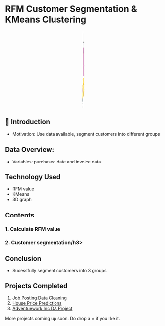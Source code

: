 # RFM Customer Segmentation & KMeans Clustering

<p align="center"><img src="img/rfm-pic.png" height="250" width="5s00"></p>

## 📌 Introduction
- Motivation: Use data available, segment customers into different groups

## Data Overview:
- Variables: purchased date and invoice data

## Technology Used

<ul>
  <li>RFM value</li>
  <li>KMeans</li>
  <li>3D graph</li>
</ul>

## Contents

<h3>1. Calculate RFM value</h3>
<h3>2. Customer segmentation/h3>

## Conclusion

- Sucessfully segment customers into 3 groups

## Projects Completed

1. <a href="https://github.com/lyphuong601/job-postings-data-cleaning">Job Posting Data Cleaning</a>
2. <a href="https://github.com/lyphuong601/data-science/tree/main/linear-regression-BGD-deployment">House Price Predictions</a>
3. <a href="https://github.com/lyphuong601/adventuework-inc-da-project"> Adventuework Inc DA Project</a>

More projects coming up soon. Do drop a ⭐ if you like it.
